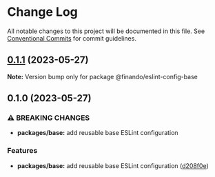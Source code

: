 # Change Log

All notable changes to this project will be documented in this file.
See [Conventional Commits](https://conventionalcommits.org) for commit guidelines.

## [0.1.1](https://github.com/finando/eslint-config/compare/@finando/eslint-config-base@0.1.0...@finando/eslint-config-base@0.1.1) (2023-05-27)

**Note:** Version bump only for package @finando/eslint-config-base

## 0.1.0 (2023-05-27)

### ⚠ BREAKING CHANGES

- **packages/base:** add reusable base ESLint configuration

### Features

- **packages/base:** add reusable base ESLint configuration ([d208f0e](https://github.com/finando/eslint-config/commit/d208f0e9cf2a3b197957f303f3b77d8b2c78f27d))
